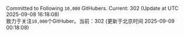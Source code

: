 Committed to Following `10,000` GitHubers. Current: <!-- FOLLOWING_COUNT -->302<!-- FOLLOWING_COUNT --> (Update at UTC <!-- LAST_UPDATED -->2025-09-08 16:18:08<!-- LAST_UPDATED -->)<br>
致力于关注`10,000`个GitHuber。当前：<!-- FOLLOWING_COUNT -->302<!-- FOLLOWING_COUNT --> (更新于北京时间 <!-- LAST_UPDATED_CST -->2025-09-09 00:18:08<!-- LAST_UPDATED_CST -->)
